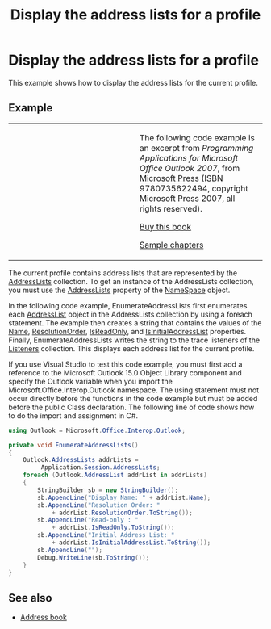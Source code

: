 ﻿---
title: Display the address lists for a profile
TOCTitle: Display the address lists for a profile
ms:assetid: ced8230b-110b-4ccb-a699-588798144154
ms:mtpsurl: https://msdn.microsoft.com/en-us/library/Ff184643(v=office.15)
ms:contentKeyID: 55119802
ms.date: 07/24/2014
mtps_version: v=office.15
dev_langs:
- csharp
---

# Display the address lists for a profile

This example shows how to display the address lists for the current profile.

## Example

<table>
<colgroup>
<col style="width: 50%" />
<col style="width: 50%" />
</colgroup>
<tbody>
<tr class="odd">
<td><p></p></td>
<td><p>The following code example is an excerpt from <em>Programming Applications for Microsoft Office Outlook 2007</em>, from <a href="http://www.microsoft.com/learning/books/default.mspx">Microsoft Press</a> (ISBN 9780735622494, copyright Microsoft Press 2007, all rights reserved).</p>
<p><a href="http://www.amazon.com/gp/product/0735622493?ie=utf8%26tag=msmsdn-20%26linkcode=as2%26camp=1789%26creative=9325%26creativeasin=0735622493">Buy this book</a></p>
<p><a href="https://msdn.microsoft.com/en-us/library/cc513844(v=office.15)">Sample chapters</a></p></td>
</tr>
</tbody>
</table>


The current profile contains address lists that are represented by the [AddressLists](https://msdn.microsoft.com/en-us/library/bb611894\(v=office.15\)) collection. To get an instance of the AddressLists collection, you must use the [AddressLists](https://msdn.microsoft.com/en-us/library/bb624048\(v=office.15\)) property of the [NameSpace](https://msdn.microsoft.com/en-us/library/bb645857\(v=office.15\)) object.

In the following code example, EnumerateAddressLists first enumerates each [AddressList](https://msdn.microsoft.com/en-us/library/bb623538\(v=office.15\)) object in the AddressLists collection by using a foreach statement. The example then creates a string that contains the values of the [Name](https://msdn.microsoft.com/en-us/library/bb609849\(v=office.15\)), [ResolutionOrder](https://msdn.microsoft.com/en-us/library/bb646853\(v=office.15\)), [IsReadOnly](https://msdn.microsoft.com/en-us/library/bb612676\(v=office.15\)), and [IsInitialAddressList](https://msdn.microsoft.com/en-us/library/bb646646\(v=office.15\)) properties. Finally, EnumerateAddressLists writes the string to the trace listeners of the [Listeners](http://msdn.microsoft.com/en-us/library/system.diagnostics.debug.listeners.aspx) collection. This displays each address list for the current profile.

If you use Visual Studio to test this code example, you must first add a reference to the Microsoft Outlook 15.0 Object Library component and specify the Outlook variable when you import the Microsoft.Office.Interop.Outlook namespace. The using statement must not occur directly before the functions in the code example but must be added before the public Class declaration. The following line of code shows how to do the import and assignment in C\#.

```csharp
using Outlook = Microsoft.Office.Interop.Outlook;
```

```csharp
private void EnumerateAddressLists()
{
    Outlook.AddressLists addrLists =
         Application.Session.AddressLists;
    foreach (Outlook.AddressList addrList in addrLists)
    {
        StringBuilder sb = new StringBuilder();
        sb.AppendLine("Display Name: " + addrList.Name);
        sb.AppendLine("Resolution Order: "
            + addrList.ResolutionOrder.ToString());
        sb.AppendLine("Read-only : "
            + addrList.IsReadOnly.ToString());
        sb.AppendLine("Initial Address List: "
            + addrList.IsInitialAddressList.ToString());
        sb.AppendLine("");
        Debug.WriteLine(sb.ToString());
    }
}
```

## See also

- [Address book](address-book.md)

